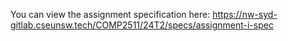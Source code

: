 You can view the assignment specification here: https://nw-syd-gitlab.cseunsw.tech/COMP2511/24T2/specs/assignment-i-spec

